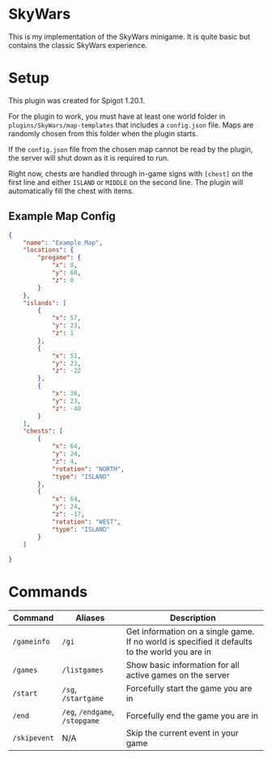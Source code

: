 # SkyWars

This is my implementation of the SkyWars minigame. It is quite basic but contains the classic SkyWars experience.

# Setup

This plugin was created for Spigot 1.20.1.

For the plugin to work, you must have at least one world folder in `plugins/SkyWars/map-templates` that includes
a `config.json` file. Maps are randomly chosen from this folder when the plugin starts.

If the `config.json` file from the chosen map cannot be read by the plugin, the server will shut down as it is required
to run.

Right now, chests are handled through in-game signs with `[chest]` on the first line and either `ISLAND` or `MIDDLE` on
the second line. The plugin will automatically fill the chest with items.

## Example Map Config

```json
{
    "name": "Example Map",
    "locations": {
        "pregame": {
            "x": 0,
            "y": 60,
            "z": 0
        }
    },
    "islands": [
        {
            "x": 57,
            "y": 23,
            "z": 1
        },
        {
            "x": 51,
            "y": 23,
            "z": -22
        },
        {
            "x": 36,
            "y": 23,
            "z": -40
        }
    ],
    "chests": [
        {
            "x": 64,
            "y": 24,
            "z": 4,
            "rotation": "NORTH",
            "type": "ISLAND"
        },
        {
            "x": 64,
            "y": 24,
            "z": -17,
            "rotation": "WEST",
            "type": "ISLAND"
        }
    ]
    
}
```

# Commands

| Command      | Aliases                        | Description                                                                                    |
|--------------|--------------------------------|------------------------------------------------------------------------------------------------|
| `/gameinfo`  | `/gi`                          | Get information on a single game. If no world is specified it defaults to the world you are in |
| `/games`     | `/listgames`                   | Show basic information for all active games on the server                                      |
| `/start`     | `/sg`, `/startgame`            | Forcefully start the game you are in                                                           |
| `/end`       | `/eg`, `/endgame`, `/stopgame` | Forcefully end the game you are in                                                             |
| `/skipevent` | N/A                            | Skip the current event in your game                                                            |
